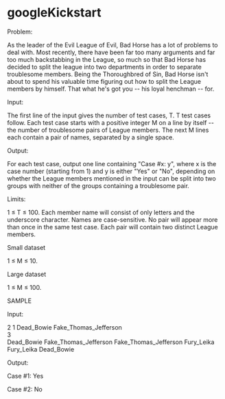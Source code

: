 # googleKickstart
Problem:

As the leader of the Evil League of Evil, Bad Horse has a lot of problems to deal with. 
Most recently, there have been far too many arguments and far too much backstabbing in the League,
so much so that Bad Horse has decided to split the league into two departments in order to separate troublesome members. 
Being the Thoroughbred of Sin, Bad Horse isn't about to spend his valuable time figuring out how to split the League members by himself. 
That what he's got you -- his loyal henchman -- for.

Input:

The first line of the input gives the number of test cases, T. T test cases follow. 
Each test case starts with a positive integer M on a line by itself -- the number of troublesome pairs of League members. 
The next M lines each contain a pair of names, separated by a single space.

Output:

For each test case, output one line containing "Case #x: y", where x is the case number (starting from 1) and y is either "Yes" or "No", 
depending on whether the League members mentioned in the input can be split into two groups with neither of the groups containing a troublesome pair.

Limits:

1 ≤ T ≤ 100.
Each member name will consist of only letters and the underscore character.
Names are case-sensitive.
No pair will appear more than once in the same test case.
Each pair will contain two distinct League members.

Small dataset

1 ≤ M ≤ 10.

Large dataset

1 ≤ M ≤ 100.

SAMPLE

Input:

2
1
Dead_Bowie Fake_Thomas_Jefferson    
3               
Dead_Bowie Fake_Thomas_Jefferson
Fake_Thomas_Jefferson Fury_Leika
Fury_Leika Dead_Bowie


 	
Output:

Case #1: Yes

Case #2: No


